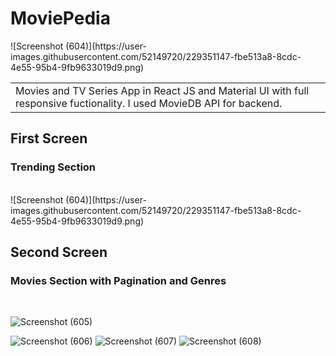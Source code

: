 


# MoviePedia
<table>
<tr>
<td>
  Movies and TV Series App in React JS and Material UI with full responsive fuctionality. I used MovieDB API for backend.
</td>
![Screenshot (604)](https://user-images.githubusercontent.com/52149720/229351147-fbe513a8-8cdc-4e55-95b4-9fb9633019d9.png)
<td>
</td>
</tr>
</table>

<h2>First Screen</h2>
<h3>Trending Section</h3>
<br/>
![Screenshot (604)](https://user-images.githubusercontent.com/52149720/229351147-fbe513a8-8cdc-4e55-95b4-9fb9633019d9.png)
<h2>Second Screen</h2>
<h3>Movies Section with Pagination and Genres</h3>
<br/>

![Screenshot (605)](https://user-images.githubusercontent.com/52149720/229351148-9752594e-6767-47b3-9836-e1e9aa0de146.png)

![Screenshot (606)](https://user-images.githubusercontent.com/52149720/229351140-697fc07c-139e-4a7b-b263-9b87d2c7bcec.png)
![Screenshot (607)](https://user-images.githubusercontent.com/52149720/229351144-3da67dde-93c0-4b2f-8505-ed7532ff41bf.png)
![Screenshot (608)](https://user-images.githubusercontent.com/52149720/229351146-69e74589-d559-4d4d-ae6e-0012a01d92b4.png)



